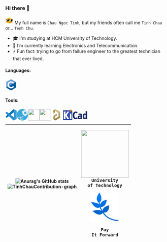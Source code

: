 ### Hi there 👋

<img width="25" height="25" src="Icons/motion_icon.gif"/> My full name is `Chau Ngoc Tinh`, but my friends often call me `Tinh Chau` or... `Tenh Chu`.

- 🎓 I'm studying at HCM University of Technology.
- 🌱 I’m currently learning Electronics and Telecommunication.
- ⚡ Fun fact: trying to go from failure engineer to the greatest technician that ever lived.

<h4 align="left">Languages:</h4>
<p align="left"> <a href="https://www.cprogramming.com/" target="_blank" rel="noreferrer"> 
<img src="https://raw.githubusercontent.com/devicons/devicon/master/icons/c/c-original.svg" alt="c" width="36" height="36"/> </a> </p>

<h4 align="left">Tools:</h4><p>
<img align='left' width="36" height="36" src="Icons/code.png"/>
<img align='left' width="36" height="36" src="Icons/stm32cube.png"/>
<img align='left' width="36" height="36" src="https://www.vectorlogo.zone/logos/git-scm/git-scm-icon.svg"/>
<img align='left' width="36" height="36" src="Icons/Github.ico"/>
<img align='left' width="36" height="36" src="Icons/altium_designer.png"/>
<img align='left' width="80" height="36" src="Icons/KiCad.png"/>
  
<br>
<br>

|![Anurag's GitHub stats](https://github-readme-stats.vercel.app/api?username=Hnit3003&show_icons=true&theme=transparent&custom_title=MyStats&rank_icon=github&hide_border=true&icon_color=FFFFFF&title_color=FFFFFF&ring_color=FFFFFF&text_color=1488D8&card_width=500)<br><img src="https://github-readme-activity-graph.vercel.app/graph?username=Hnit3003&bg_color=0e1118&hide_border=true&custom_title=TinhChau's%20Contribution%20Graph&area=true&area_color=1488D8&title_color=1488D8&line=1488D8&point=1488D8&theme=high-contrast" width="650" alt="TinhChauContribution-graph" title="TinhChau's Contribution Graph">|<pre><img align="center" width="150" height="150" src="Icons/bku.ico"/><br>University of Technology</pre> <pre><img align="center" width="90" height="93" src="Icons/PIF_Leaf.png"/><br><br>Pay It Forward</pre>|
|---|---|
